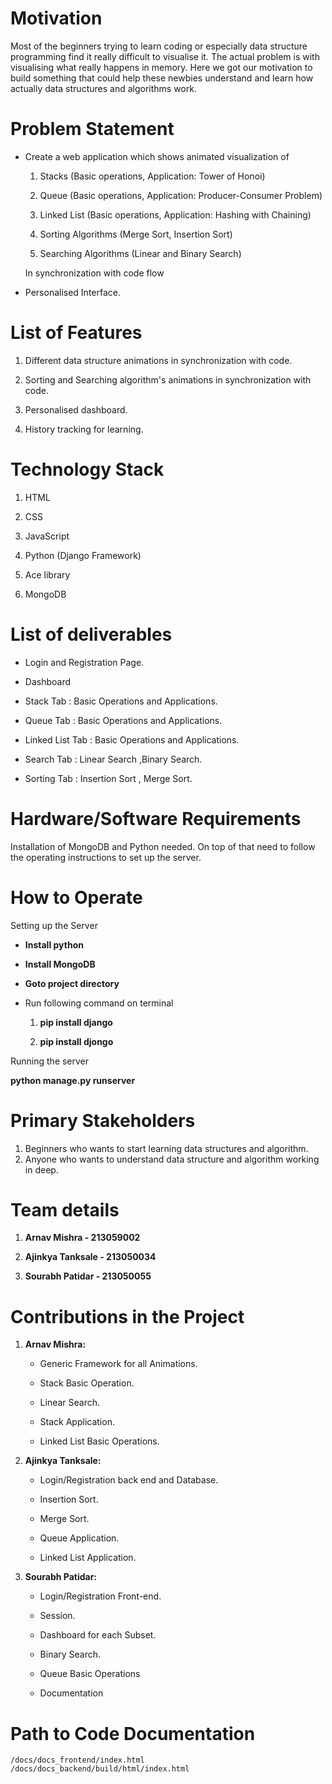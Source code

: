 # Motivation

Most of the beginners trying to learn coding or especially data structure programming find it really difficult to visualise it.
The actual problem is with visualising what really happens in memory. Here we got our motivation to build something that could help
these newbies understand and learn how actually data structures and algorithms work.

# Problem Statement

  * Create a web application which shows animated visualization of

    1. Stacks (Basic operations, Application: Tower of Honoi)

    2. Queue (Basic operations, Application: Producer-Consumer Problem)

    3. Linked List (Basic operations, Application: Hashing with Chaining)

    4. Sorting Algorithms (Merge Sort, Insertion Sort)

    5. Searching Algorithms (Linear and Binary Search)

    In synchronization with code flow

  * Personalised Interface.

# List of Features

 1. Different data structure animations in synchronization with code.

 2. Sorting and Searching algorithm's animations in synchronization with code.

 3. Personalised dashboard.

 4. History tracking for learning.

# Technology Stack

 1. HTML

 2. CSS

 3. JavaScript

 4. Python (Django Framework)

 5. Ace library

 6. MongoDB

# List of deliverables

  * Login and Registration Page.

  * Dashboard

  * Stack Tab : Basic Operations and Applications.

  * Queue Tab : Basic Operations and Applications.

  * Linked List Tab : Basic Operations and Applications.

  * Search Tab : Linear Search ,Binary Search.

  * Sorting Tab : Insertion Sort , Merge Sort.

# Hardware/Software Requirements

Installation of MongoDB and Python needed. On top of that need to follow the operating instructions to set up the server.

# How to Operate
Setting up the Server

  * **Install python**

  * **Install MongoDB**

  * **Goto project directory**

  * Run following command on terminal

    1. **pip install django**

    2. **pip install djongo**

Running the server

  **python manage.py runserver**

# Primary Stakeholders

 1. Beginners who wants to start learning data structures and algorithm.
 2. Anyone who wants to understand data structure and algorithm working in deep.

# Team details

 1. **Arnav Mishra - 213059002**

 2. **Ajinkya Tanksale - 213050034**

 3. **Sourabh Patidar - 213050055**

# Contributions in the Project

 1. **Arnav Mishra:**

    * Generic Framework for all Animations.

    * Stack Basic Operation.

    * Linear Search.

    * Stack Application.

    * Linked List Basic Operations.

 2. **Ajinkya Tanksale:**

    * Login/Registration back end and Database.

    * Insertion Sort.

    * Merge Sort.

    * Queue Application.

    * Linked List Application.

 3. **Sourabh Patidar:**

    * Login/Registration Front-end.

    * Session.

    * Dashboard for each Subset.

    * Binary Search.

    * Queue Basic Operations

    * Documentation

# Path to Code Documentation

    /docs/docs_frontend/index.html
    /docs/docs_backend/build/html/index.html



